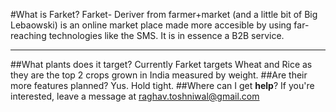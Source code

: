 #What is Farket?
Farket- Deriver from farmer+market (and a little bit of Big Lebaowski) is an online market place made more accesible by using far-reaching technologies like the SMS. It is in essence a B2B service.
_______
##What plants does it target?
Currently Farket targets Wheat and Rice as they are the top 2 crops grown in India measured by weight.
##Are their more features planned?
Yus. Hold tight.
##Where can I get **help**?
If you're interested, leave a message at raghav.toshniwal@gmail.com

